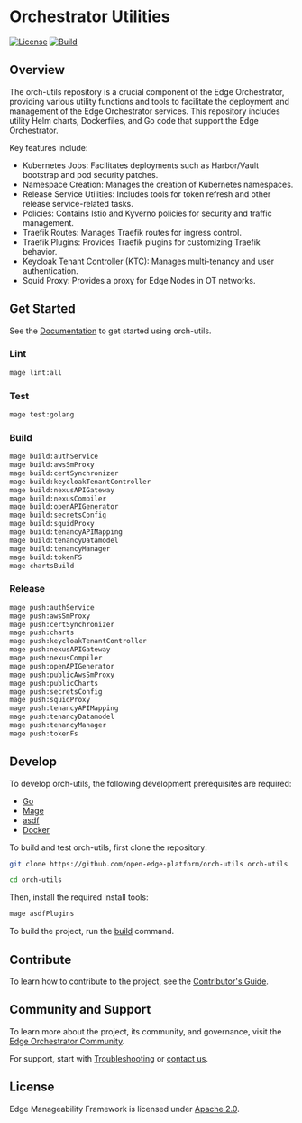 # Orchestrator Utilities

[![License](https://img.shields.io/badge/License-Apache%202.0-blue.svg)](https://opensource.org/licenses/Apache-2.0) [![Build](https://github.com/open-edge-platform/orch-utils/actions/workflows/lint-test-build-publish.yml/badge.svg)](https://github.com/open-edge-platform/orch-utils/actions/workflows/lint-test-build-publish.yml)

## Overview

The orch-utils repository is a crucial component of the Edge Orchestrator, providing various utility functions and tools
to facilitate the deployment and management of the Edge Orchestrator services. This repository includes utility Helm
charts, Dockerfiles, and Go code that support the Edge Orchestrator.

Key features include:

- Kubernetes Jobs: Facilitates deployments such as Harbor/Vault bootstrap and pod security patches.
- Namespace Creation: Manages the creation of Kubernetes namespaces.
- Release Service Utilities: Includes tools for token refresh and other release service-related tasks.
- Policies: Contains Istio and Kyverno policies for security and traffic management.
- Traefik Routes: Manages Traefik routes for ingress control.
- Traefik Plugins: Provides Traefik plugins for customizing Traefik behavior.
- Keycloak Tenant Controller (KTC): Manages multi-tenancy and user authentication.
- Squid Proxy: Provides a proxy for Edge Nodes in OT networks.

## Get Started

See the [Documentation](https://docs.openedgeplatform.intel.com/edge-manage-docs/main/index.html) to get started using orch-utils.

### Lint

```sh
mage lint:all
```

### Test

```sh
mage test:golang
```

### Build

```sh
mage build:authService
mage build:awsSmProxy
mage build:certSynchronizer
mage build:keycloakTenantController
mage build:nexusAPIGateway
mage build:nexusCompiler
mage build:openAPIGenerator
mage build:secretsConfig
mage build:squidProxy
mage build:tenancyAPIMapping
mage build:tenancyDatamodel
mage build:tenancyManager
mage build:tokenFS
mage chartsBuild
```

### Release

```sh
mage push:authService
mage push:awsSmProxy
mage push:certSynchronizer
mage push:charts
mage push:keycloakTenantController
mage push:nexusAPIGateway
mage push:nexusCompiler
mage push:openAPIGenerator
mage push:publicAwsSmProxy
mage push:publicCharts
mage push:secretsConfig
mage push:squidProxy
mage push:tenancyAPIMapping
mage push:tenancyDatamodel
mage push:tenancyManager
mage push:tokenFs
```

## Develop

To develop orch-utils, the following development prerequisites are required:

- [Go](https://go.dev/doc/install)
- [Mage](https://magefile.org/)
- [asdf](https://asdf-vm.com/guide/getting-started.html)
- [Docker](https://docs.docker.com/get-docker/)

To build and test orch-utils, first clone the repository:

```sh
git clone https://github.com/open-edge-platform/orch-utils orch-utils

cd orch-utils
```

Then, install the required install tools:

```sh
mage asdfPlugins
```

To build the project, run the [build](#build) command.

## Contribute

To learn how to contribute to the project, see the [Contributor's Guide](https://docs.openedgeplatform.intel.com/edge-manage-docs/main/developer_guide/contributor_guide/index.html).

## Community and Support

To learn more about the project, its community, and governance, visit the [Edge Orchestrator
Community](https://github.com/open-edge-platform).

For support, start with [Troubleshooting](https://docs.openedgeplatform.intel.com/edge-manage-docs/main/developer_guide/troubleshooting/index.html) or [contact us](https://github.com/open-edge-platform).

## License

Edge Manageability Framework is licensed under [Apache 2.0](http://www.apache.org/licenses/LICENSE-2.0).
